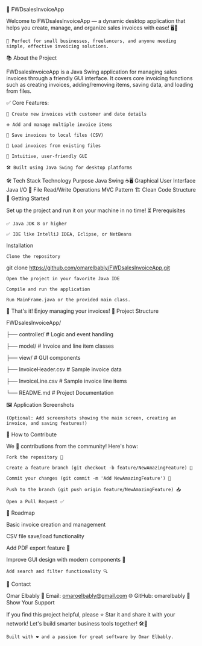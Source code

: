 🧾 FWDsalesInvoiceApp

Welcome to FWDsalesInvoiceApp — a dynamic desktop application that helps you create, manage, and organize sales invoices with ease! 🖥️💼

    🎯 Perfect for small businesses, freelancers, and anyone needing simple, effective invoicing solutions.

📚 About the Project

FWDsalesInvoiceApp is a Java Swing application for managing sales invoices through a friendly GUI interface.
It covers core invoicing functions such as creating invoices, adding/removing items, saving data, and loading from files.

✅ Core Features:

    📄 Create new invoices with customer and date details

    ➕ Add and manage multiple invoice items

    💾 Save invoices to local files (CSV)

    📂 Load invoices from existing files

    🎨 Intuitive, user-friendly GUI

    🛠️ Built using Java Swing for desktop platforms

🛠️ Tech Stack
Technology	Purpose
Java Swing ☕🖥️	Graphical User Interface
Java I/O 📂	File Read/Write Operations
MVC Pattern 🏗️	Clean Code Structure
🚀 Getting Started

Set up the project and run it on your machine in no time! ⏳
Prerequisites

    ✅ Java JDK 8 or higher

    ✅ IDE like IntelliJ IDEA, Eclipse, or NetBeans

Installation

    Clone the repository

git clone https://github.com/omarelbably/FWDsalesInvoiceApp.git

    Open the project in your favorite Java IDE

    Compile and run the application

    Run MainFrame.java or the provided main class.

🎉 That's it! Enjoy managing your invoices!
📂 Project Structure

FWDsalesInvoiceApp/

├── controller/        # Logic and event handling

├── model/             # Invoice and line item classes

├── view/              # GUI components

├── InvoiceHeader.csv  # Sample invoice data

├── InvoiceLine.csv    # Sample invoice line items

└── README.md          # Project Documentation

🖼️ Application Screenshots

    (Optional: Add screenshots showing the main screen, creating an invoice, and saving features!)

🧩 How to Contribute

We 💙 contributions from the community! Here's how:

    Fork the repository 🍴

    Create a feature branch (git checkout -b feature/NewAmazingFeature) 🚀

    Commit your changes (git commit -m 'Add NewAmazingFeature') 📌

    Push to the branch (git push origin feature/NewAmazingFeature) 📤

    Open a Pull Request ✅

🎯 Roadmap

Basic invoice creation and management

CSV file save/load functionality

Add PDF export feature 📄

Improve GUI design with modern components 🎨

    Add search and filter functionality 🔍

📢 Contact

Omar Elbably
📧 Email: omaroelbably@gmail.com
🌐 GitHub: omarelbably
🌟 Show Your Support

If you find this project helpful, please ⭐ Star it and share it with your network!
Let's build smarter business tools together! 🛠️🚀

    Built with ❤️ and a passion for great software by Omar Elbably.
